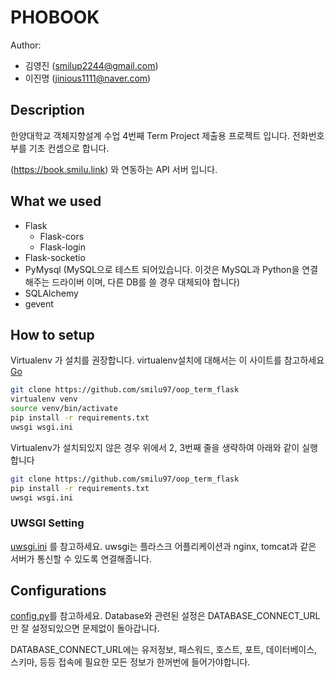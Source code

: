 # PHOBOOK

Author:

* 김영진 (smilup2244@gmail.com)
* 이진명 (jinious1111@naver.com)

## Description

한양대학교 객체지향설계 수업 4번째 Term Project 제출용 프로젝트 입니다. 전화번호부를 기초 컨셉으로 합니다.

(https://book.smilu.link) 와 연동하는 API 서버 입니다.

## What we used

* Flask
  * Flask-cors
  * Flask-login
* Flask-socketio
* PyMysql (MySQL으로 테스트 되어있습니다. 이것은 MySQL과 Python을 연결해주는 드라이버 이며, 다른 DB를 쓸 경우 대체되야 합니다)
* SQLAlchemy
* gevent

## How to setup

Virtualenv 가 설치를 권장합니다. virtualenv설치에 대해서는 이 사이트를 참고하세요 [Go](https://virtualenv.pypa.io/en/stable/)

```sh
git clone https://github.com/smilu97/oop_term_flask
virtualenv venv
source venv/bin/activate
pip install -r requirements.txt
uwsgi wsgi.ini
```

Virtualenv가 설치되있지 않은 경우 위에서 2, 3번째 줄을 생략하여 아래와 같이 실행합니다

```sh
git clone https://github.com/smilu97/oop_term_flask
pip install -r requirements.txt
uwsgi wsgi.ini
```

### UWSGI Setting

[uwsgi.ini](./uwsgi.ini) 를 참고하세요. uwsgi는 플라스크 어플리케이션과 nginx, tomcat과 같은 서버가 통신할 수 있도록 연결해줍니다.

## Configurations

[config.py](./config.py)를 참고하세요. Database와 관련된 설정은 DATABASE_CONNECT_URL 만 잘 설정되있으면 문제없이 돌아갑니다.

DATABASE_CONNECT_URL에는 유저정보, 패스워드, 호스트, 포트, 데이터베이스, 스키마, 등등 접속에 필요한 모든 정보가 한꺼번에 들어가야합니다.
